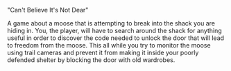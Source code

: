 "Can't Believe It's Not Dear"

A game about a moose that is attempting to break into the shack you are hiding in.
You, the player, will have to search around the shack for anything useful in order to discover the code needed to unlock the door that will lead to freedom from the moose.
This all while you try to monitor the moose using trail cameras and prevent it from making it inside your poorly defended shelter by blocking the door with old wardrobes.
